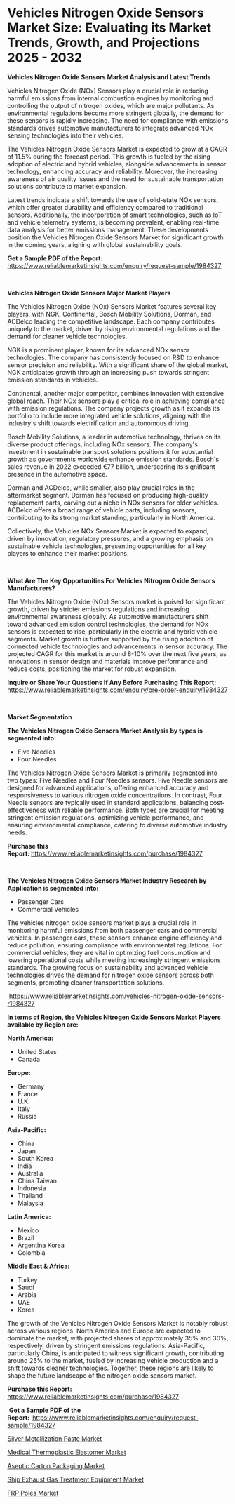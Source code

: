<p><h1>Vehicles Nitrogen Oxide Sensors Market Size: Evaluating its Market Trends, Growth, and Projections 2025 - 2032</h1></p><p><strong>Vehicles Nitrogen Oxide Sensors Market Analysis and Latest Trends</strong></p>
<p><p>Vehicles Nitrogen Oxide (NOx) Sensors play a crucial role in reducing harmful emissions from internal combustion engines by monitoring and controlling the output of nitrogen oxides, which are major pollutants. As environmental regulations become more stringent globally, the demand for these sensors is rapidly increasing. The need for compliance with emissions standards drives automotive manufacturers to integrate advanced NOx sensing technologies into their vehicles. </p><p>The Vehicles Nitrogen Oxide Sensors Market is expected to grow at a CAGR of 11.5% during the forecast period. This growth is fueled by the rising adoption of electric and hybrid vehicles, alongside advancements in sensor technology, enhancing accuracy and reliability. Moreover, the increasing awareness of air quality issues and the need for sustainable transportation solutions contribute to market expansion.</p><p>Latest trends indicate a shift towards the use of solid-state NOx sensors, which offer greater durability and efficiency compared to traditional sensors. Additionally, the incorporation of smart technologies, such as IoT and vehicle telemetry systems, is becoming prevalent, enabling real-time data analysis for better emissions management. These developments position the Vehicles Nitrogen Oxide Sensors Market for significant growth in the coming years, aligning with global sustainability goals.</p></p>
<p><strong>Get a Sample PDF of the Report:&nbsp;</strong> <a href="https://www.reliablemarketinsights.com/enquiry/request-sample/1984327?utm_campaign=2012&utm_medium=2&utm_source=Github&utm_content=ia&utm_term=30012025&utm_id=vehicles-nitrogen-oxide-sensors">https://www.reliablemarketinsights.com/enquiry/request-sample/1984327</a></p>
<p>&nbsp;</p>
<p><strong>Vehicles Nitrogen Oxide Sensors Major Market Players</strong></p>
<p><p>The Vehicles Nitrogen Oxide (NOx) Sensors Market features several key players, with NGK, Continental, Bosch Mobility Solutions, Dorman, and ACDelco leading the competitive landscape. Each company contributes uniquely to the market, driven by rising environmental regulations and the demand for cleaner vehicle technologies.</p><p>NGK is a prominent player, known for its advanced NOx sensor technologies. The company has consistently focused on R&D to enhance sensor precision and reliability. With a significant share of the global market, NGK anticipates growth through an increasing push towards stringent emission standards in vehicles.</p><p>Continental, another major competitor, combines innovation with extensive global reach. Their NOx sensors play a critical role in achieving compliance with emission regulations. The company projects growth as it expands its portfolio to include more integrated vehicle solutions, aligning with the industry's shift towards electrification and autonomous driving.</p><p>Bosch Mobility Solutions, a leader in automotive technology, thrives on its diverse product offerings, including NOx sensors. The company's investment in sustainable transport solutions positions it for substantial growth as governments worldwide enhance emission standards. Bosch's sales revenue in 2022 exceeded €77 billion, underscoring its significant presence in the automotive space.</p><p>Dorman and ACDelco, while smaller, also play crucial roles in the aftermarket segment. Dorman has focused on producing high-quality replacement parts, carving out a niche in NOx sensors for older vehicles. ACDelco offers a broad range of vehicle parts, including sensors, contributing to its strong market standing, particularly in North America.</p><p>Collectively, the Vehicles NOx Sensors Market is expected to expand, driven by innovation, regulatory pressures, and a growing emphasis on sustainable vehicle technologies, presenting opportunities for all key players to enhance their market positions.</p></p>
<p>&nbsp;</p>
<p><strong>What Are The Key Opportunities For Vehicles Nitrogen Oxide Sensors Manufacturers?</strong></p>
<p><p>The Vehicles Nitrogen Oxide (NOx) Sensors market is poised for significant growth, driven by stricter emissions regulations and increasing environmental awareness globally. As automotive manufacturers shift toward advanced emission control technologies, the demand for NOx sensors is expected to rise, particularly in the electric and hybrid vehicle segments. Market growth is further supported by the rising adoption of connected vehicle technologies and advancements in sensor accuracy. The projected CAGR for this market is around 8-10% over the next five years, as innovations in sensor design and materials improve performance and reduce costs, positioning the market for robust expansion.</p></p>
<p><strong>Inquire or Share Your Questions If Any Before Purchasing This Report:</strong> <a href="https://www.reliablemarketinsights.com/enquiry/pre-order-enquiry/1984327?utm_campaign=2012&utm_medium=2&utm_source=Github&utm_content=ia&utm_term=30012025&utm_id=vehicles-nitrogen-oxide-sensors">https://www.reliablemarketinsights.com/enquiry/pre-order-enquiry/1984327</a></p>
<p>&nbsp;</p>
<p><strong>Market Segmentation</strong></p>
<p><strong>The Vehicles Nitrogen Oxide Sensors Market Analysis by types is segmented into:</strong></p>
<p><ul><li>Five Needles</li><li>Four Needles</li></ul></p>
<p><p>The Vehicles Nitrogen Oxide Sensors Market is primarily segmented into two types: Five Needles and Four Needles sensors. Five Needle sensors are designed for advanced applications, offering enhanced accuracy and responsiveness to various nitrogen oxide concentrations. In contrast, Four Needle sensors are typically used in standard applications, balancing cost-effectiveness with reliable performance. Both types are crucial for meeting stringent emission regulations, optimizing vehicle performance, and ensuring environmental compliance, catering to diverse automotive industry needs.</p></p>
<p><strong>Purchase this Report:&nbsp;</strong><a href="https://www.reliablemarketinsights.com/purchase/1984327?utm_campaign=2012&utm_medium=2&utm_source=Github&utm_content=ia&utm_term=30012025&utm_id=vehicles-nitrogen-oxide-sensors">https://www.reliablemarketinsights.com/purchase/1984327</a></p>
<p>&nbsp;</p>
<p><strong>The Vehicles Nitrogen Oxide Sensors Market Industry Research by Application is segmented into:</strong></p>
<p><ul><li>Passenger Cars</li><li>Commercial Vehicles</li></ul></p>
<p><p>The vehicles nitrogen oxide sensors market plays a crucial role in monitoring harmful emissions from both passenger cars and commercial vehicles. In passenger cars, these sensors enhance engine efficiency and reduce pollution, ensuring compliance with environmental regulations. For commercial vehicles, they are vital in optimizing fuel consumption and lowering operational costs while meeting increasingly stringent emissions standards. The growing focus on sustainability and advanced vehicle technologies drives the demand for nitrogen oxide sensors across both segments, promoting cleaner transportation solutions.</p></p>
<p><a href="https://www.reliablemarketinsights.com/vehicles-nitrogen-oxide-sensors-r1984327?utm_campaign=2012&utm_medium=2&utm_source=Github&utm_content=ia&utm_term=30012025&utm_id=vehicles-nitrogen-oxide-sensors">&nbsp;https://www.reliablemarketinsights.com/vehicles-nitrogen-oxide-sensors-r1984327</a></p>
<p><strong>In terms of Region, the Vehicles Nitrogen Oxide Sensors Market Players available by Region are:</strong></p>
<p>
    <p> <strong> North America: </strong>
        <ul>
            <li>United States</li>
            <li>Canada</li>
        </ul>
        </p> 
    <p> <strong> Europe: </strong>
        <ul>
            <li>Germany</li>
            <li>France</li>
            <li>U.K.</li>
            <li>Italy</li>
            <li>Russia</li>
        </ul>
        </p> 
    <p> <strong> Asia-Pacific: </strong>
        <ul>
            <li>China</li>
            <li>Japan</li>
            <li>South Korea</li>
            <li>India</li>
            <li>Australia</li>
            <li>China Taiwan</li>
            <li>Indonesia</li>
            <li>Thailand</li>
            <li>Malaysia</li>
        </ul>
        </p> 
    <p> <strong> Latin America: </strong>
        <ul>
            <li>Mexico</li>
            <li>Brazil</li>
            <li>Argentina Korea</li>
            <li>Colombia</li>
        </ul>
        </p> 
    <p> <strong> Middle East & Africa: </strong>
        <ul>
            <li>Turkey</li>
            <li>Saudi</li>
            <li>Arabia</li>
            <li>UAE</li>
            <li>Korea</li>
        </ul>
    </p>
    </p>
<p><p>The growth of the Vehicles Nitrogen Oxide Sensors Market is notably robust across various regions. North America and Europe are expected to dominate the market, with projected shares of approximately 35% and 30%, respectively, driven by stringent emissions regulations. Asia-Pacific, particularly China, is anticipated to witness significant growth, contributing around 25% to the market, fueled by increasing vehicle production and a shift towards cleaner technologies. Together, these regions are likely to shape the future landscape of the nitrogen oxide sensors market.</p></p>
<p><strong>Purchase this Report: </strong><a href="https://www.reliablemarketinsights.com/purchase/1984327?utm_campaign=2012&utm_medium=2&utm_source=Github&utm_content=ia&utm_term=30012025&utm_id=vehicles-nitrogen-oxide-sensors">https://www.reliablemarketinsights.com/purchase/1984327</a></p>
<p>&nbsp;<strong>Get a Sample PDF of the Report:&nbsp;&nbsp;</strong><a href="https://www.reliablemarketinsights.com/enquiry/request-sample/1984327?utm_campaign=2012&utm_medium=2&utm_source=Github&utm_content=ia&utm_term=30012025&utm_id=vehicles-nitrogen-oxide-sensors">https://www.reliablemarketinsights.com/enquiry/request-sample/1984327</a></p>
<p><strong></strong></p>
<p><p><a href="https://www.linkedin.com/pulse/silver-metallization-paste-market-future-analysis-wqmzc?utm_campaign=2012&utm_medium=2&utm_source=Github&utm_content=ia&utm_term=30012025&utm_id=vehicles-nitrogen-oxide-sensors">Silver Metallization Paste Market</a></p><p><a href="https://www.linkedin.com/pulse/medical-thermoplastic-elastomer-market-analysis-report-tj7le?utm_campaign=2012&utm_medium=2&utm_source=Github&utm_content=ia&utm_term=30012025&utm_id=vehicles-nitrogen-oxide-sensors">Medical Thermoplastic Elastomer Market</a></p><p><a href="https://github.com/zitanebeibit9/Market-Research-Report-List-1/blob/main/aseptic-carton-packaging-market.md?utm_campaign=2012&utm_medium=2&utm_source=Github&utm_content=ia&utm_term=30012025&utm_id=vehicles-nitrogen-oxide-sensors">Aseptic Carton Packaging Market</a></p><p><a href="https://www.linkedin.com/pulse/ship-exhaust-gas-treatment-equipment-market-trends-insights-te7pc?utm_campaign=2012&utm_medium=2&utm_source=Github&utm_content=ia&utm_term=30012025&utm_id=vehicles-nitrogen-oxide-sensors">Ship Exhaust Gas Treatment Equipment Market</a></p><p><a href="https://github.com/loppibsr/Market-Research-Report-List-1/blob/main/frp-poles-market.md?utm_campaign=2012&utm_medium=2&utm_source=Github&utm_content=ia&utm_term=30012025&utm_id=vehicles-nitrogen-oxide-sensors">FRP Poles Market</a></p></p>
